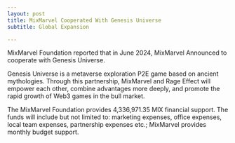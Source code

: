 ```yaml
---
layout: post
title: MixMarvel Cooperated With Genesis Universe
subtitle: Global Expansion

---
```


MixMarvel Foundation reported that in June 2024, MixMarvel Announced to cooperate with Genesis Universe.

Genesis Universe is  a metaverse exploration P2E game based on ancient mythologies. Through this partnership, MixMarvel and Rage Effect will empower each other, combine advantages more deeply, and promote the rapid growth of Web3 games in the bull market.

The MixMarvel Foundation provides 4,336,971.35 MIX financial support. The funds will include but not limited to: marketing expenses, office expenses, local team expenses, partnership expenses etc.; MixMarvel provides monthly budget support.

